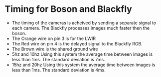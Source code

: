 # Timing for Boson and Blackfly
- The timing of the cameras is acheived by sending a separate signal to each camera. The Blackfly processes images much faster then the boson. 
- The Orange wire on pin 3 is for the LWIR 
- The Red wire on pin 4 is the delayed signal to the Blackfly RGB.
- The Brown wire is the shared ground wire 
- 5hz and 10hz Using this system the average time between images is less than 1ms. The standard deviation is 7ms.
- 15hz and 20hz Using this system the average time between images is less than 1ms. The standard deviation is 4ms.
